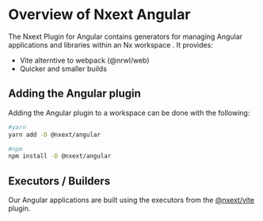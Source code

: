 # Overview of Nxext Angular

The Nxext Plugin for Angular contains generators for managing Angular applications and libraries within an Nx workspace . It provides:

- Vite alterntive to webpack (@nrwl/web)
- Quicker and smaller builds

## Adding the Angular plugin

Adding the Angular plugin to a workspace can be done with the following:

```bash
#yarn
yarn add -D @nxext/angular
```

```bash
#npm
npm install -D @nxext/angular
```

## Executors / Builders

Our Angular applications are built using the executors from the [@nxext/vite](../vite/overview.md) plugin.
